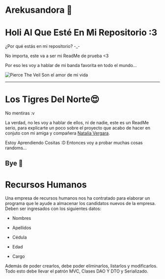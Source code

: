 
# Arekusandora 🧛

# Holi Al Que Esté En Mi Repositorio :3

¿Por qué estás en mi repositorio? -_-

No importa, este va a ser mi ReadMe de prueba <3

Por eso les voy a hablar de mi banda favorita en todo el mundo...

![Pierce The Veil Son el amor de mi vida](https://i.pinimg.com/564x/50/50/30/505030940dd9b95511c5ca0fb5912991.jpg)

------------------------------------------------------------------------------------------------------------------
# Los Tigres Del Norte😍
 
No mentiras :v 

La verdad, no les voy a hablar de ellos, ni de nadie, este es un ReadMe serio, para explicarte un poco sobre el proyecto que acabo de hacer en conjuto con mi amiga  y compañera [Natalia Vergara](https://github.com/NatVerB).

Estoy Aprendiendo Cositas :D Entonces voy a probar muchas cosas randoms...

Bye 💋
-------------------------------------------------------------------------------------------------------------------
# Recursos Humanos

Una empresa de recursos humanos nos ha contratado para elaborar un programa que le ayude a almacenar los candidatos nuevos de la empresa. Deben ser ingresados con los siguientes datos:

 - Nombres

 - Apellidos

 - Cédula

 - Edad

 - Cargo

Además de poder crearlos, debe poder eliminarlos, listarlos y modificarlos. Todo esto 
debe llevar el patrón MVC, Clases DAO Y DTO y Serializado.
